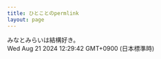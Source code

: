```yaml
---
title: ひとことのpermlink
layout: page
---
```

<div class="box" dt="1724210982836">
  みなとみらいは結構好き。
  <div class="content is-small">Wed Aug 21 2024 12:29:42 GMT+0900 (日本標準時)</div>
</div>